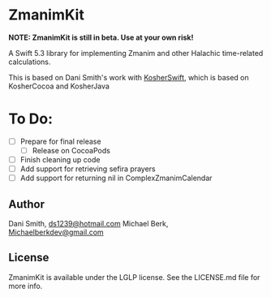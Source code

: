 # ZmanimKit
**NOTE: ZmanimKit is still in beta. Use at your own risk!** 

A Swift 5.3 library for implementing Zmanim and other Halachic time-related calculations.

This is based on Dani Smith's work with [KosherSwift](https://github.com/DanielSmith1239/KosherSwift), which is based on KosherCocoa and KosherJava

# To Do:

- [ ] Prepare for final release
	- [ ] Release on CocoaPods
- [ ] Finish cleaning up code
- [ ] Add support for retrieving sefira prayers
- [ ] Add support for returning nil in ComplexZmanimCalendar

## Author

Dani Smith, ds1239@hotmail.com
Michael Berk, Michaelberkdev@gmail.com

## License

ZmanimKit is available under the LGLP license. See the LICENSE.md file for more info.
